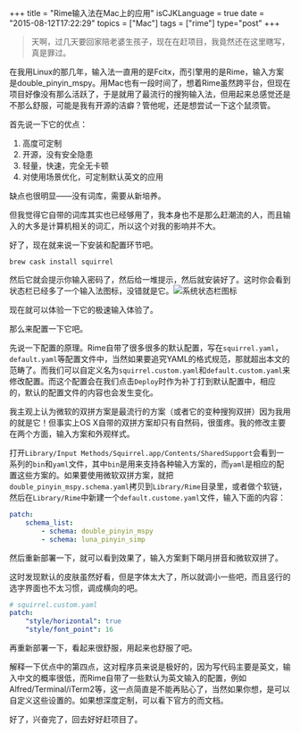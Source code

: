 +++
title  = "Rime输入法在Mac上的应用"
isCJKLanguage = true
date = "2015-08-12T17:22:29"
topics = ["Mac"]
tags = ["rime"]
type="post"
+++


> 天啊，过几天要回家陪老婆生孩子，现在在赶项目，我竟然还在这里瞎写，真是罪过。

在我用Linux的那几年，输入法一直用的是Fcitx，而引擎用的是Rime，输入方案是double_pinyin_mspy。用Mac也有一段时间了，想着Rime虽然跨平台，但现在项目好像没有那么活跃了，于是就用了最流行的搜狗输入法，但用起来总感觉还是不那么舒服，可能是我有开源的洁癖？管他呢，还是想尝试一下这个鼠须管。

首先说一下它的优点：

1. 高度可定制
2. 开源，没有安全隐患
3. 轻量，快速，完全无卡顿
4. 对使用场景优化，可定制默认英文的应用

缺点也很明显——没有词库，需要从新培养。

但我觉得它自带的词库其实也已经够用了，我本身也不是那么赶潮流的人，而且输入的大多是计算机相关的词汇，所以这个对我的影响并不大。

好了，现在就来说一下安装和配置环节吧。

`brew cask install squirrel`

然后它就会提示你输入密码了，然后给一堆提示，然后就安装好了。这时你会看到状态栏已经多了一个输入法图标，没错就是它。![系统状态栏图标](http://7xn2pe.com1.z0.glb.clouddn.com/squirrel.png)

现在就可以体验一下它的极速输入体验了。

那么来配置一下它吧。

先说一下配置的原理。Rime自带了很多很多的默认配置，写在`squirrel.yaml`，`default.yaml`等配置文件中，当然如果要追究YAML的格式规范，那就超出本文的范畴了。而我们可以自定义名为`squirrel.custom.yaml`和`default.custom.yaml`来修改配置。而这个配置会在我们点击`Deploy`时作为补丁打到默认配置中，相应的，默认的配置文件的内容也会发生变化。

我主观上认为微软的双拼方案是最流行的方案（或者它的变种搜狗双拼）因为我用的就是它！但事实上OS X自带的双拼方案却只有自然码，很蛋疼。我的修改主要在两个方面，输入方案和外观样式。

打开`Library/Input Methods/Squirrel.app/Contents/SharedSupport`会看到一系列的`bin`和`yaml`文件，其中`bin`是用来支持各种输入方案的，而`yaml`是相应的配置这些方案的。如果要使用微软双拼方案，就把`double_pinyin_mspy.schema.yaml`拷贝到`Library/Rime`目录里，或者做个软链，然后在`Library/Rime`中新建一个`default.custome.yaml`文件，输入下面的内容：

```yaml
patch:
    schema_list:
        - schema: double_pinyin_mspy
        - schema: luna_pinyin_simp
```

然后重新部署一下，就可以看到效果了，输入方案剩下朙月拼音和微软双拼了。

这时发现默认的皮肤虽然好看，但是字体太大了，所以就调小一些吧，而且竖行的选字界面也不太习惯，调成横向的吧。

```yaml
# squirrel.custom.yaml
patch:
    "style/horizontal": true
    "style/font_point": 16
```

再重新部署一下，看起来很舒服，用起来也舒服了吧。

解释一下优点中的第四点，这对程序员来说是极好的，因为写代码主要是英文，输入中文的概率很低，而Rime自带了一些默认为英文输入的配置，例如Alfred/Terminal/iTerm2等，这一点简直是不能再贴心了，当然如果你想，是可以自定义这些设置的。如果想深度定制，可以看下官方的而文档。

好了，兴奋完了，回去好好赶项目了。

